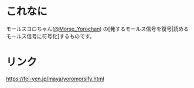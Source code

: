 # これなに
モールスヨロちゃん([@Morse_Yorochan](https://twitter.com/Morse_Yorochan))
の[発するモールス信号を復号|読めるモールス信号に符号化]するものです。

# リンク
https://fei-yen.jp/maya/yoromorsify.html
